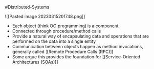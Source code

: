 #Distributed-Systems 

![[Pasted image 20230315201748.png]]
- Each object (think OO programming) is a component
- Connected through procedure/method calls
- Provide a natural way of encapsulating data and operations that are performed on the data into a single entity
- Communication between objects happen as method invocations, generally called [[Remote Procedure Calls (RPC)]]
- Some argue this provides the foundation for [[Service-Oriented Architectures (SOAs)]]
